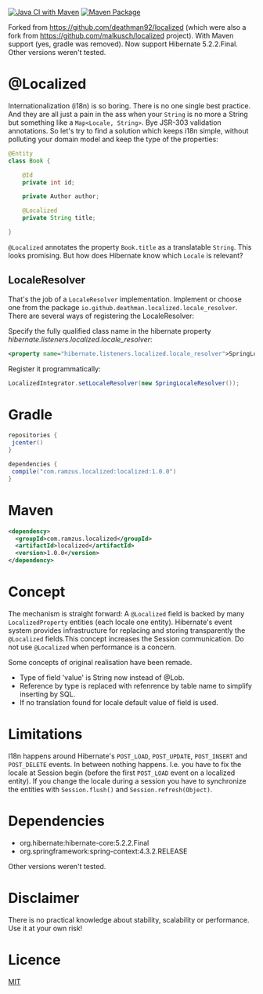 [![Java CI with Maven](https://github.com/Ramzus/localized/actions/workflows/maven.yml/badge.svg)](https://github.com/Ramzus/localized/actions/workflows/maven.yml)
[![Maven Package](https://github.com/Ramzus/localized/actions/workflows/maven-publish.yml/badge.svg)](https://github.com/Ramzus/localized/actions/workflows/maven-publish.yml)

Forked from https://github.com/deathman92/localized (which were also a fork from https://github.com/malkusch/localized project). 
With Maven support (yes, gradle was removed).
Now support Hibernate 5.2.2.Final. Other versions weren't tested.

# @Localized
Internationalization (i18n) is so boring. There is no one single best
practice. And they are all just a pain in the ass when your `String` is
no more a String but something like a `Map<Locale, String>`. Bye JSR-303
validation annotations. So let's try to find a solution which keeps i18n
simple, without polluting your domain model and keep the type of the 
properties:

```java
@Entity
class Book {

    @Id
    private int id;

    private Author author;

    @Localized
    private String title;

}
```

`@Localized` annotates the property `Book.title` as a translatable `String`.
This looks promising. But how does Hibernate know which `Locale` is relevant?

## LocaleResolver
That's the job of a `LocaleResolver` implementation. Implement or choose one
from the package `io.github.deathman.localized.locale_resolver`. There are several
ways of registering the LocaleResolver:

Specify the fully qualified class name in the hibernate property 
*hibernate.listeners.localized.locale_resolver*:
```xml
<property name="hibernate.listeners.localized.locale_resolver">SpringLocaleResolver</property>
``` 
Register it programmatically:
```java
LocalizedIntegrator.setLocaleResolver(new SpringLocaleResolver());
```

# Gradle
```groovy
repositories {
 jcenter()
}

dependencies {
 compile("com.ramzus.localized:localized:1.0.0")
}
```
# Maven
```xml
<dependency>
  <groupId>com.ramzus.localized</groupId>
  <artifactId>localized</artifactId>
  <version>1.0.0</version>
</dependency>
```

# Concept
The mechanism is straight forward: A `@Localized` field is backed by many `LocalizedProperty`
entities (each locale one entity). Hibernate's event system provides infrastructure for 
replacing and storing transparently the `@Localized` fields.This concept increases the Session 
communication. Do not use `@Localized` when performance is a concern.

Some concepts of original realisation have been remade. 
* Type of field 'value' is String now instead of @Lob.
* Reference by type is replaced with refenrence by table name to simplify inserting by SQL. 
* If no translation found for locale default value of field is used.

# Limitations
I18n happens around Hibernate's `POST_LOAD`, `POST_UPDATE`, `POST_INSERT` and `POST_DELETE`
events. In between nothing happens. I.e. you have to fix the locale at Session begin
(before the first `POST_LOAD` event on a localized entity). If you change the locale during
a session you have to synchronize the entities with `Session.flush()` and `Session.refresh(Object)`.

# Dependencies
* org.hibernate:hibernate-core:5.2.2.Final
* org.springframework:spring-context:4.3.2.RELEASE

Other versions weren't tested.

# Disclaimer
There is no practical knowledge about stability, scalability or performance.
Use it at your own risk! 

# Licence
[MIT](/LICENSE.md)
